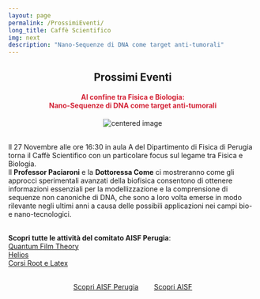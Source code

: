 ```yaml
---
layout: page
permalink: /ProssimiEventi/
long_title: Caffè Scientifico
img: next
description: "Nano-Sequenze di DNA come target anti-tumorali"
---
```


<center><h2><b> Prossimi Eventi </b></h2></center>
<center><h4><b><font style="color:rgb(211, 35, 54);">Al confine tra Fisica e Biologia:<br> Nano-Sequenze di DNA come target anti-tumorali </font></b></h4></center>

 <figure>
<center>
    <img src="/perugia/img/FINALE.png" alt="centered image" style="max-width:50%"
    height="auto" width="auto" class="responsive" >
</center>
</figure>

<section>

<br>
Il 27 Novembre alle ore 16:30 in aula A del Dipartimento di Fisica di Perugia torna il Caffè Scientifico con un particolare focus sul legame tra Fisica e Biologia.<br>
Il <b>Professor Paciaroni</b> e la <b>Dottoressa Come</b> ci mostreranno come gli approcci sperimentali avanzati della biofisica consentono di ottenere informazioni essenziali per la modellizzazione e la comprensione di sequenze non canoniche di DNA, che sono a loro volta emerse in modo rilevante negli ultimi anni a causa delle possibili applicazioni nei campi bio- e nano-tecnologici.<br><br>

<b>Scopri tutte le attività del comitato AISF Perugia</b>:<br>
<a href="/perugia/QFT"> Quantum Film Theory</a> <br>
<a href="/perugia/Helios"> Helios</a> <br>
<a href="/perugia/Corsi"> Corsi Root e Latex</a> <br><br>

<center>
<a href="/perugia/"> Scopri AISF Perugia</a>&nbsp; &nbsp; &nbsp; &nbsp;
<a href="http://ai-sf.it">Scopri AISF</a>
</center>

</section>
